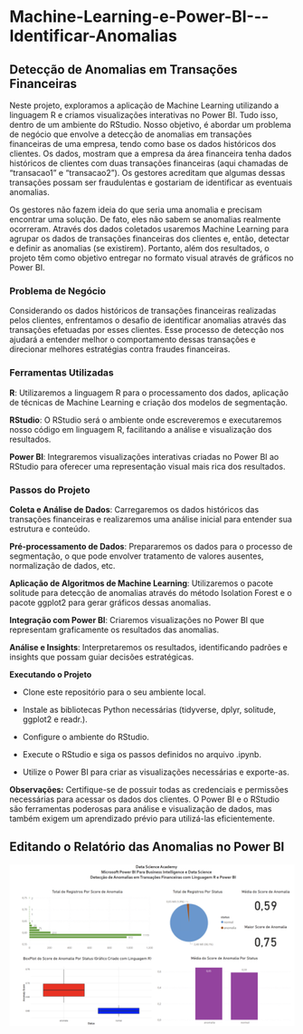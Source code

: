 # Machine-Learning-e-Power-BI---Identificar-Anomalias
## Detecção de Anomalias em Transações Financeiras

Neste projeto, exploramos a aplicação de Machine Learning utilizando a linguagem R e criamos visualizações interativas no Power BI. Tudo isso, dentro de um ambiente do RStudio. Nosso objetivo, é abordar um problema de negócio que envolve a detecção de anomalias em transações financeiras de uma empresa, tendo como base os dados históricos dos clientes. Os dados, mostram que a empresa da área financeira tenha dados históricos de clientes com duas transações financeiras (aqui chamadas de “transacao1” e “transacao2”). Os gestores acreditam que algumas dessas transações possam ser fraudulentas e gostariam de identificar as eventuais anomalias. 

Os gestores não fazem ideia do que seria uma anomalia e precisam encontrar uma solução. De fato, eles não sabem se anomalias realmente ocorreram. Através dos dados coletados usaremos Machine Learning para agrupar os dados de transações financeiras dos clientes e, então, detectar e definir as anomalias (se existirem). Portanto, além dos resultados, o projeto têm como objetivo entregar no formato visual através de gráficos no Power BI.


### Problema de Negócio
Considerando os dados históricos de transações financeiras realizadas pelos clientes, enfrentamos o desafio de identificar anomalias através das transações efetuadas por esses clientes. Esse processo de detecção nos ajudará a entender melhor o comportamento dessas transações e direcionar melhores estratégias contra fraudes financeiras.

### Ferramentas Utilizadas
**R**: Utilizaremos a linguagem R para o processamento dos dados, aplicação de técnicas de Machine Learning e criação dos modelos de segmentação.
    
**RStudio**: O RStudio será o ambiente onde escreveremos e executaremos nosso código em linguagem R, facilitando a análise e visualização dos resultados.
    
**Power BI**: Integraremos visualizações interativas criadas no Power BI ao RStudio para oferecer uma representação visual mais rica dos resultados.


### Passos do Projeto
**Coleta e Análise de Dados**: Carregaremos os dados históricos das transações financeiras e realizaremos uma análise inicial para entender sua estrutura e conteúdo.

**Pré-processamento de Dados**: Prepararemos os dados para o processo de segmentação, o que pode envolver tratamento de valores ausentes, normalização de dados, etc.

**Aplicação de Algoritmos de Machine Learning**: Utilizaremos o pacote solitude para detecção de anomalias através do método Isolation Forest e o pacote ggplot2 para gerar gráficos dessas anomalias.

**Integração com Power BI**: Criaremos visualizações no Power BI que representam graficamente os resultados das anomalias.

**Análise e Insights**: Interpretaremos os resultados, identificando padrões e insights que possam guiar decisões estratégicas.

**Executando o Projeto**
  - Clone este repositório para o seu ambiente local.
    
  - Instale as bibliotecas Python necessárias (tidyverse, dplyr, solitude, ggplot2 e readr.).
    
  - Configure o ambiente do RStudio.
    
  - Execute o RStudio e siga os passos definidos no arquivo .ipynb.
    
  - Utilize o Power BI para criar as visualizações necessárias e exporte-as.

**Observações:**
Certifique-se de possuir todas as credenciais e permissões necessárias para acessar os dados dos clientes.
O Power BI e o RStudio são ferramentas poderosas para análise e visualização de dados, mas também exigem um aprendizado prévio para utilizá-las eficientemente.

## Editando o Relatório das Anomalias no Power BI
![Tabelas](https://github.com/murilovalenso/Machine-Learning-e-Power-BI---Identificar-Anomalias/blob/main/Dashboard%20-%20Detec%C3%A7%C3%A3o%20de%20Anomalias.png)
